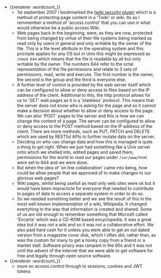 - {{renderer :wordcount_}}
	- 1st september 2007 I bookmarked the [twiki security plugin](https://twiki.org/cgi-bin/view/Plugins/SecurityPlugin) which is a method of protecting page content in a 'Twiki' or wiki. Its as I remmember a method of 'access control' that you can use in what would otherwise be a public access Wiki. 
	- Web pages back in the beginning, were, as they are now, protected from being changed by virtue of their file systems being marked as read only by users in general and only writable by the owner of the file. This is a file level attribute in the operating system and this pricinple applies for any OS but in Unix this might be expressed as ```chmod 644``` which means that the file is readable by all but only writable by the owner. The numbers 644 refer to the octal representation of the file permissions and relate to 3 sets of permissions, read, write and execute. The first number is the owner, the second is the group and the third is everyone else.
	- A further level of control is provided by the web server itself which can be configured to allow or deny access to files based on the IP address of the client. Additional to this, the http protocol allows for us to 'GET' web pages as it is a 'stateless' protocol. This means that the server does not know who is asking for the page and so it cannot make a decision about whether to allow or deny access to the page. We can also 'POST' pages to the server and this is how we can change the content of a page. The server can be configured to allow or deny access to the POST method based on the IP address of the client. There are more methods, such as PUT, PATCH and DELETE which are used by RESTful APIs to further mutate data on the server.
	- Deciding on who can change data and how this is managed is quite a thing to get right. When we just had something like a Unix server onto which we shelled into, edited pages and saved them, permissions for the world to read our pages under `/var/www/html` were set to 644 and we were done. 
	- But when the idea of 'on line collaboration' came into being, how could be allow people that we approved of to make changes to our glorious web pages?
	- Wiki pages, whilst being usefull as read only web sites were ok but it would have been impracticle for everyone that needed to contribute to pages of data to access a separate system in order to do so. 
	- So we needed something better and we see the result of this in the most well known implementation of a wiki, Wikipedia. It changed evertyhing in the way that information is created and shared. Some of us are old enough to remember something that Microsft called 'Encarta' which was a CD-ROM based encyclopedia. It was a great idea but it was not a wiki and so it was not a collaborative effort. We also paid hard cash for it unless you were able to get an out dated version from a magazine cover disk, which I often did, rather than, as was the custom for many to get a hooky copy from a friend or a market stall. Software piracy was rampant in the 90s and it was not until the advent of the internet that we were able to get software for free and legally through open source software.
- {{renderer :wordcount_}}
	- more on access control through to sessions, cookies and JWT tokens
